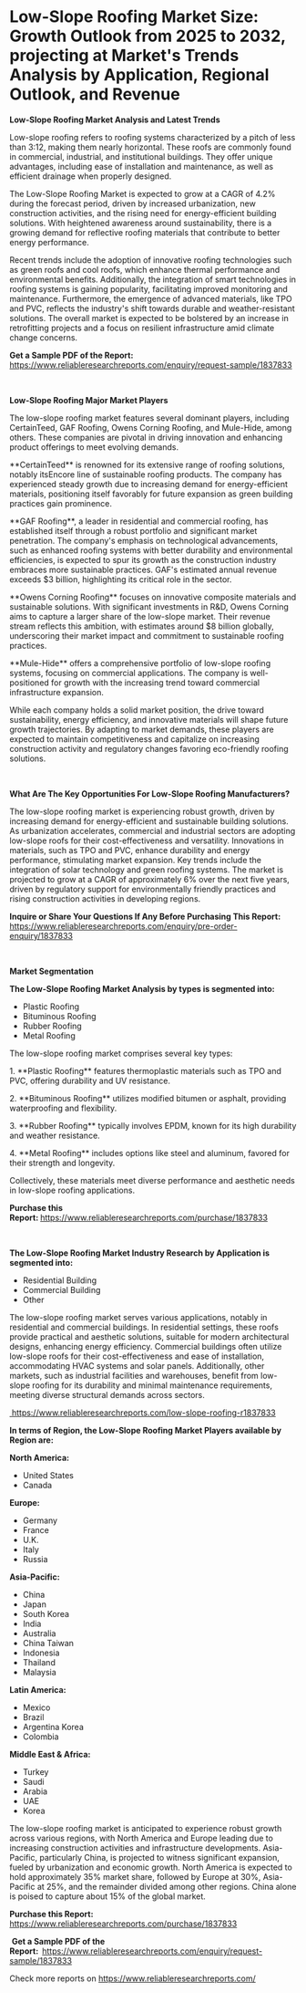<p><h1>Low-Slope Roofing Market Size: Growth Outlook from 2025 to 2032, projecting at Market's Trends Analysis by Application, Regional Outlook, and Revenue</h1></p><p><strong>Low-Slope Roofing Market Analysis and Latest Trends</strong></p>
<p><p>Low-slope roofing refers to roofing systems characterized by a pitch of less than 3:12, making them nearly horizontal. These roofs are commonly found in commercial, industrial, and institutional buildings. They offer unique advantages, including ease of installation and maintenance, as well as efficient drainage when properly designed.</p><p>The Low-Slope Roofing Market is expected to grow at a CAGR of 4.2% during the forecast period, driven by increased urbanization, new construction activities, and the rising need for energy-efficient building solutions. With heightened awareness around sustainability, there is a growing demand for reflective roofing materials that contribute to better energy performance. </p><p>Recent trends include the adoption of innovative roofing technologies such as green roofs and cool roofs, which enhance thermal performance and environmental benefits. Additionally, the integration of smart technologies in roofing systems is gaining popularity, facilitating improved monitoring and maintenance. Furthermore, the emergence of advanced materials, like TPO and PVC, reflects the industry's shift towards durable and weather-resistant solutions. The overall market is expected to be bolstered by an increase in retrofitting projects and a focus on resilient infrastructure amid climate change concerns.</p></p>
<p><strong>Get a Sample PDF of the Report:&nbsp;</strong> <a href="https://www.reliableresearchreports.com/enquiry/request-sample/1837833?utm_campaign=2794&utm_medium=2&utm_source=Github&utm_content=ia&utm_term=03042025&utm_id=low-slope-roofing">https://www.reliableresearchreports.com/enquiry/request-sample/1837833</a></p>
<p>&nbsp;</p>
<p><strong>Low-Slope Roofing Major Market Players</strong></p>
<p><p>The low-slope roofing market features several dominant players, including CertainTeed, GAF Roofing, Owens Corning Roofing, and Mule-Hide, among others. These companies are pivotal in driving innovation and enhancing product offerings to meet evolving demands.</p><p>**CertainTeed** is renowned for its extensive range of roofing solutions, notably itsEncore line of sustainable roofing products. The company has experienced steady growth due to increasing demand for energy-efficient materials, positioning itself favorably for future expansion as green building practices gain prominence.</p><p>**GAF Roofing**, a leader in residential and commercial roofing, has established itself through a robust portfolio and significant market penetration. The company's emphasis on technological advancements, such as enhanced roofing systems with better durability and environmental efficiencies, is expected to spur its growth as the construction industry embraces more sustainable practices. GAF's estimated annual revenue exceeds $3 billion, highlighting its critical role in the sector.</p><p>**Owens Corning Roofing** focuses on innovative composite materials and sustainable solutions. With significant investments in R&D, Owens Corning aims to capture a larger share of the low-slope market. Their revenue stream reflects this ambition, with estimates around $8 billion globally, underscoring their market impact and commitment to sustainable roofing practices.</p><p>**Mule-Hide** offers a comprehensive portfolio of low-slope roofing systems, focusing on commercial applications. The company is well-positioned for growth with the increasing trend toward commercial infrastructure expansion.</p><p>While each company holds a solid market position, the drive toward sustainability, energy efficiency, and innovative materials will shape future growth trajectories. By adapting to market demands, these players are expected to maintain competitiveness and capitalize on increasing construction activity and regulatory changes favoring eco-friendly roofing solutions.</p></p>
<p>&nbsp;</p>
<p><strong>What Are The Key Opportunities For Low-Slope Roofing Manufacturers?</strong></p>
<p><p>The low-slope roofing market is experiencing robust growth, driven by increasing demand for energy-efficient and sustainable building solutions. As urbanization accelerates, commercial and industrial sectors are adopting low-slope roofs for their cost-effectiveness and versatility. Innovations in materials, such as TPO and PVC, enhance durability and energy performance, stimulating market expansion. Key trends include the integration of solar technology and green roofing systems. The market is projected to grow at a CAGR of approximately 6% over the next five years, driven by regulatory support for environmentally friendly practices and rising construction activities in developing regions.</p></p>
<p><strong>Inquire or Share Your Questions If Any Before Purchasing This Report:</strong> <a href="https://www.reliableresearchreports.com/enquiry/pre-order-enquiry/1837833?utm_campaign=2794&utm_medium=2&utm_source=Github&utm_content=ia&utm_term=03042025&utm_id=low-slope-roofing">https://www.reliableresearchreports.com/enquiry/pre-order-enquiry/1837833</a></p>
<p>&nbsp;</p>
<p><strong>Market Segmentation</strong></p>
<p><strong>The Low-Slope Roofing Market Analysis by types is segmented into:</strong></p>
<p><ul><li>Plastic Roofing</li><li>Bituminous Roofing</li><li>Rubber Roofing</li><li>Metal Roofing</li></ul></p>
<p><p>The low-slope roofing market comprises several key types: </p><p>1. **Plastic Roofing** features thermoplastic materials such as TPO and PVC, offering durability and UV resistance.</p><p>2. **Bituminous Roofing** utilizes modified bitumen or asphalt, providing waterproofing and flexibility.</p><p>3. **Rubber Roofing** typically involves EPDM, known for its high durability and weather resistance.</p><p>4. **Metal Roofing** includes options like steel and aluminum, favored for their strength and longevity. </p><p>Collectively, these materials meet diverse performance and aesthetic needs in low-slope roofing applications.</p></p>
<p><strong>Purchase this Report:&nbsp;</strong><a href="https://www.reliableresearchreports.com/purchase/1837833?utm_campaign=2794&utm_medium=2&utm_source=Github&utm_content=ia&utm_term=03042025&utm_id=low-slope-roofing">https://www.reliableresearchreports.com/purchase/1837833</a></p>
<p>&nbsp;</p>
<p><strong>The Low-Slope Roofing Market Industry Research by Application is segmented into:</strong></p>
<p><ul><li>Residential Building</li><li>Commercial Building</li><li>Other</li></ul></p>
<p><p>The low-slope roofing market serves various applications, notably in residential and commercial buildings. In residential settings, these roofs provide practical and aesthetic solutions, suitable for modern architectural designs, enhancing energy efficiency. Commercial buildings often utilize low-slope roofs for their cost-effectiveness and ease of installation, accommodating HVAC systems and solar panels. Additionally, other markets, such as industrial facilities and warehouses, benefit from low-slope roofing for its durability and minimal maintenance requirements, meeting diverse structural demands across sectors.</p></p>
<p><a href="https://www.reliableresearchreports.com/low-slope-roofing-r1837833?utm_campaign=2794&utm_medium=2&utm_source=Github&utm_content=ia&utm_term=03042025&utm_id=low-slope-roofing">&nbsp;https://www.reliableresearchreports.com/low-slope-roofing-r1837833</a></p>
<p><strong>In terms of Region, the Low-Slope Roofing Market Players available by Region are:</strong></p>
<p>
    <p> <strong> North America: </strong>
        <ul>
            <li>United States</li>
            <li>Canada</li>
        </ul>
        </p> 
    <p> <strong> Europe: </strong>
        <ul>
            <li>Germany</li>
            <li>France</li>
            <li>U.K.</li>
            <li>Italy</li>
            <li>Russia</li>
        </ul>
        </p> 
    <p> <strong> Asia-Pacific: </strong>
        <ul>
            <li>China</li>
            <li>Japan</li>
            <li>South Korea</li>
            <li>India</li>
            <li>Australia</li>
            <li>China Taiwan</li>
            <li>Indonesia</li>
            <li>Thailand</li>
            <li>Malaysia</li>
        </ul>
        </p> 
    <p> <strong> Latin America: </strong>
        <ul>
            <li>Mexico</li>
            <li>Brazil</li>
            <li>Argentina Korea</li>
            <li>Colombia</li>
        </ul>
        </p> 
    <p> <strong> Middle East & Africa: </strong>
        <ul>
            <li>Turkey</li>
            <li>Saudi</li>
            <li>Arabia</li>
            <li>UAE</li>
            <li>Korea</li>
        </ul>
    </p>
    </p>
<p><p>The low-slope roofing market is anticipated to experience robust growth across various regions, with North America and Europe leading due to increasing construction activities and infrastructure developments. Asia-Pacific, particularly China, is projected to witness significant expansion, fueled by urbanization and economic growth. North America is expected to hold approximately 35% market share, followed by Europe at 30%, Asia-Pacific at 25%, and the remainder divided among other regions. China alone is poised to capture about 15% of the global market.</p></p>
<p><strong>Purchase this Report: </strong><a href="https://www.reliableresearchreports.com/purchase/1837833?utm_campaign=2794&utm_medium=2&utm_source=Github&utm_content=ia&utm_term=03042025&utm_id=low-slope-roofing">https://www.reliableresearchreports.com/purchase/1837833</a></p>
<p>&nbsp;<strong>Get a Sample PDF of the Report:&nbsp;&nbsp;</strong><a href="https://www.reliableresearchreports.com/enquiry/request-sample/1837833?utm_campaign=2794&utm_medium=2&utm_source=Github&utm_content=ia&utm_term=03042025&utm_id=low-slope-roofing">https://www.reliableresearchreports.com/enquiry/request-sample/1837833</a></p>
<p><strong></strong></p>
<p>Check more reports on <a href="https://www.reliableresearchreports.com/?utm_campaign=2794&utm_medium=2&utm_source=Github&utm_content=ia&utm_term=03042025&utm_id=low-slope-roofing">https://www.reliableresearchreports.com/</a></p>